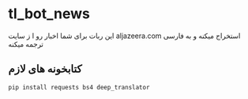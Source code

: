 # tl_bot_news
این ربات برای شما اخبار رو ا ز سایت aljazeera.com استخراج میکنه و به فارسی ترجمه میکنه
## کتابخونه های لازم
```
pip install requests bs4 deep_translator
```
